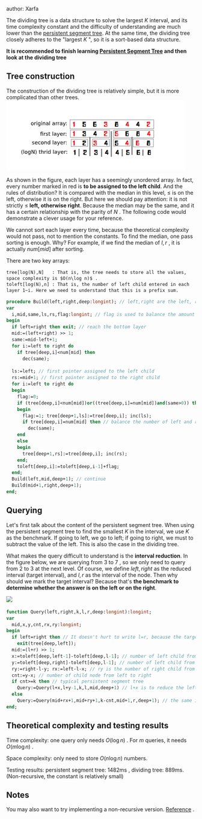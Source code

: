 author: Xarfa

The dividing tree is a data structure to solve the largest $K$ interval, and its time complexity constant and the difficulty of understanding are much lower than the [persistent segment tree](../persistent-seg/#_1). At the same time, the dividing tree closely adheres to the "largest $K$ ", so it is a sort-based data structure.

 **It is recommended to finish learning [Persistent Segment Tree](../persistent-seg/#_1) and then look at the dividing tree**

## Tree construction

The construction of the dividing tree is relatively simple, but it is more complicated than other trees. ![](./images/dividing1-en.png)

As shown in the figure, each layer has a seemingly unordered array. In fact, every number marked in red is **to be assigned to the left child**. And the rules of distribution? It is compared with the median in this level, $\leq$ is on the left, otherwise it is on the right. But here we should pay attention: it is not strictly $\leq$ **left, otherwise right**. Because the median may be the same, and it has a certain relationship with the parity of $N$ . The following code would demonstrate a clever usage for your reference.
 
We cannot sort each layer every time, because the theoretical complexity would not pass, not to mention the constants. To find the median, one pass sorting is enough. Why? For example, if we find the median of $l,r$ , it is actually $num[mid]$ after sorting.

There are two key arrays:

```text
tree[log(N),N]   : That is, the tree needs to store all the values, space complexity is $O(n\log n)$ .
toleft[log(N),n] : That is, the number of left child entered in each layer 1~i. Here we need to understand that this is a prefix sum.
```

```pascal
procedure Build(left,right,deep:longint); // left,right are the left, right interval; deep is which layer
var
  i,mid,same,ls,rs,flag:longint; // flag is used to balance the amount on the left and right
begin
  if left=right then exit; // reach the bottom layer
  mid:=(left+right) >> 1;
  same:=mid-left+1;
  for i:=left to right do 
    if tree[deep,i]<num[mid] then
      dec(same);

  ls:=left; // first pointer assigned to the left child
  rs:=mid+1; // first pointer assigned to the right child
  for i:=left to right do
  begin
    flag:=0;
    if (tree[deep,i]<num[mid])or((tree[deep,i]=num[mid])and(same>0)) then // condition to be assigned to the left
    begin
      flag:=1; tree[deep+1,ls]:=tree[deep,i]; inc(ls);
      if tree[deep,i]=num[mid] then // balance the number of left and right 
        dec(same);
    end
    else
    begin
      tree[deep+1,rs]:=tree[deep,i]; inc(rs);
    end;
    toleft[deep,i]:=toleft[deep,i-1]+flag;
  end;
  Build(left,mid,deep+1); // continue
  Build(mid+1,right,deep+1);
end;
```

## Querying

Let's first talk about the content of the persistent segment tree. When using the persistent segment tree to find the smallest $K$ in the interval, we use $K$ as the benchmark. If going to left, we go to left; if going to right, we must to subtract the value of the left. This is also the case in the dividing tree.

What makes the query difficult to understand is the **interval reduction**. In the figure below, we are querying from $3$ to $7$ , so we only need to query from $2$ to $3$ at the next level. Of course, we define $left,right$ as the reduced interval (target interval), and $l,r$ as the interval of the node. Then why should we mark the target interval? Because that's **the benchmark to determine whether the answer is on the left or on the right**.

![](./images/dividing2.png)

```pascal
function Query(left,right,k,l,r,deep:longint):longint;
var
  mid,x,y,cnt,rx,ry:longint;
begin
  if left=right then // It doesn't hurt to write l=r, because the target interval must also have an answer
    exit(tree[deep,left]);
  mid:=(l+r) >> 1;
  x:=toleft[deep,left-1]-toleft[deep,l-1]; // number of left child from l to left
  y:=toleft[deep,right]-toleft[deep,l-1]; // number of left child from l to right
  ry:=right-l-y; rx:=left-l-x; // ry is the number of right child from l to right, and rx is the number of right child from l to left
  cnt:=y-x; // number of child node from left to right
  if cnt>=k then // typical persistent segment tree
    Query:=Query(l+x,l+y-1,k,l,mid,deep+1) // l+x is to reduce the left margin, l+y-1 is to reduce the right interval. For the above figure, it is to give up 1 and 2.
  else
    Query:=Query(mid+rx+1,mid+ry+1,k-cnt,mid+1,r,deep+1); // the same is to narrow the interval, but it becomes the right side. Pay attention to k-cnt.
end;
```

## Theoretical complexity and testing results

Time complexity: one query only needs $O(\log n)$ . For $m$ queries, it needs $O(m\log n)$ .

Space complexity: only need to store $O(n\log n)$ numbers.

Testing results: persistent segment tree: $1482 \text{ms}$ , dividing tree: $889 \text{ms}$. (Non-recursive, the constant is relatively small)

## Notes

You may also want to try implementing a non-recursive version. [Reference](https://blog.csdn.net/littlewhite520/article/details/70250722) .
